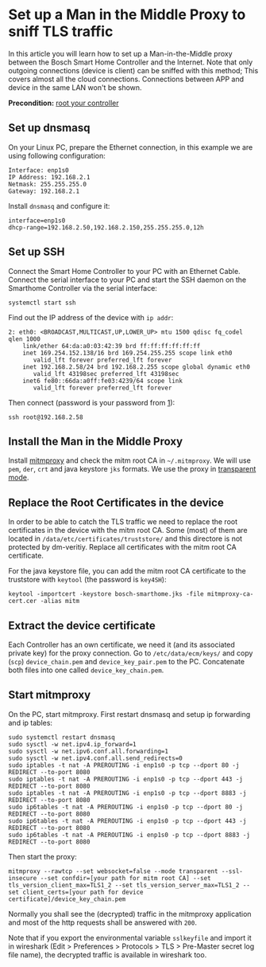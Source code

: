 # Set up a Man in the Middle Proxy to sniff TLS traffic

In this article you will learn how to set up a Man-in-the-Middle proxy between the Bosch Smart Home Controller and the Internet. Note that only outgoing connections (device is client) can be sniffed with this method; This covers almost all the cloud connections. Connections between APP and device in the same LAN won't be shown.

**Precondition:** [root your controller](https://github.com/vegantransistor/BoschSmartHome/blob/main/P1/README.md)

## Set up dnsmasq

On your Linux PC, prepare the Ethernet connection, in this example we are using following configuration:
```
Interface: enp1s0
IP Address: 192.168.2.1
Netmask: 255.255.255.0
Gateway: 192.168.2.1
```

Install `dnsmasq` and configure it:

```
interface=enp1s0
dhcp-range=192.168.2.50,192.168.2.150,255.255.255.0,12h
```

## Set up SSH

Connect the Smart Home Controller to your PC with an Ethernet Cable. Connect the serial interface to your PC and start the SSH daemon on the Smarthome Controller via the serial interface:

```
systemctl start ssh
```
Find out the IP address of the device with `ip addr`:

```
2: eth0: <BROADCAST,MULTICAST,UP,LOWER_UP> mtu 1500 qdisc fq_codel qlen 1000
    link/ether 64:da:a0:03:42:39 brd ff:ff:ff:ff:ff:ff
    inet 169.254.152.138/16 brd 169.254.255.255 scope link eth0
       valid_lft forever preferred_lft forever
    inet 192.168.2.58/24 brd 192.168.2.255 scope global dynamic eth0
       valid_lft 43198sec preferred_lft 43198sec
    inet6 fe80::66da:a0ff:fe03:4239/64 scope link 
       valid_lft forever preferred_lft forever 
```
Then connect (password is your password from [1](https://github.com/vegantransistor/BoschSmartHome/blob/main/P1/README.md)):
```
ssh root@192.168.2.58
```

## Install the Man in the Middle Proxy

Install [mitmproxy](https://mitmproxy.org/) and check the mitm root CA in `~/.mitmproxy`. We will use `pem`, `der`, `crt` and java keystore `jks` formats. We use the proxy in [transparent mode](https://docs.mitmproxy.org/stable/howto-transparent/).

## Replace the Root Certificates in the device

In order to be able to catch the TLS traffic we need to replace the root certificates in the device with the mitm root CA. Some (most) of them are located in `/data/etc/certificates/truststore/` and this directore is not protected by dm-veritiy. Replace all certificates with the mitm root CA certificate. 

For the java keystore file, you can add the mitm root CA certificate to the truststore with `keytool` (the password is `key4SH`):
```
keytool -importcert -keystore bosch-smarthome.jks -file mitmproxy-ca-cert.cer -alias mitm
```

## Extract the device certificate
Each Controller has an own certificate, we need it (and its associated private key) for the proxy connection. Go to `/etc/data/ecm/keys/` and copy (`scp`) `device_chain.pem` and `device_key_pair.pem` to the PC. Concatenate both files into one called `device_key_chain.pem`.

## Start mitmproxy

On the PC, start mitmproxy. First restart dnsmasq and setup ip forwarding and ip tables:
```
sudo systemctl restart dnsmasq
sudo sysctl -w net.ipv4.ip_forward=1
sudo sysctl -w net.ipv6.conf.all.forwarding=1
sudo sysctl -w net.ipv4.conf.all.send_redirects=0
sudo iptables -t nat -A PREROUTING -i enp1s0 -p tcp --dport 80 -j REDIRECT --to-port 8080
sudo iptables -t nat -A PREROUTING -i enp1s0 -p tcp --dport 443 -j REDIRECT --to-port 8080
sudo iptables -t nat -A PREROUTING -i enp1s0 -p tcp --dport 8883 -j REDIRECT --to-port 8080
sudo ip6tables -t nat -A PREROUTING -i enp1s0 -p tcp --dport 80 -j REDIRECT --to-port 8080
sudo ip6tables -t nat -A PREROUTING -i enp1s0 -p tcp --dport 443 -j REDIRECT --to-port 8080
sudo ip6tables -t nat -A PREROUTING -i enp1s0 -p tcp --dport 8883 -j REDIRECT --to-port 8080
```

Then start the proxy:
```
mitmproxy --rawtcp --set websocket=false --mode transparent --ssl-insecure --set confdir=[your path for mitm root CA] --set tls_version_client_max=TLS1_2 --set tls_version_server_max=TLS1_2 --set client_certs=[your path for device certificate]/device_key_chain.pem
```

Normally you shall see the (decrypted) traffic in the mitmproxy application and most of the http requests shall be answered with `200`.

Note that if you export the environmental variable `sslkeyfile` and import it in wireshark (Edit > Preferences > Protocols > TLS > Pre-Master secret log file name), the decrypted traffic is available in wireshark too.





